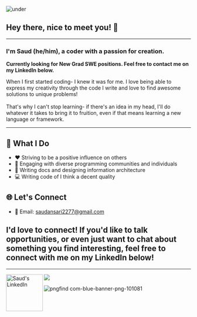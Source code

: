 ![under](https://blogger.googleusercontent.com/img/b/R29vZ2xl/AVvXsEhhItqbLW5Zx_zkmf9Cwjvh9XlzQDzOvdsh1R9JCWr-8c0hdk_4GBASWj-jJ_8VCR5RKRI5KfY0r8Omn1x980K1vS-4g1ntkdbv8m1P48XBom6tWs9YEwXqq-O7g_qqrybQrxhz5Mb6VBtE_0jczPrrJYdourYjVwnZArKOAIBBOtcvN4Dj8uIRHibTdB5Y/s3000/readme%20pic.png)

## Hey there, nice to meet you! 👋
---
### I'm Saud (he/him), a coder with a passion for creation.

**Currently looking for New Grad SWE positions. Feel free to contact me on my LinkedIn below.**

When I first started coding- I knew it was for me. 
I love being able to express my creativity through the code I write and love to find awesome solutions to unique problems! </br></br>
That's why I can't stop learning- if there's an idea in my head, I'll do whatever it takes to bring it to fruition, even if that means learning a new language or framework. </br>

---
## 💼 What I Do

- ❤️ Striving to be a positive influence on others
- 💬 Engaging with diverse programming communities and individuals
- 📖 Writing docs and designing information architecture
- 💻 Writing code of I think a decent quality

## 🌐 Let's Connect

- 📧 Email: saudansari2277@gmail.com

I'd love to connect! If you'd like to talk opportunities, or even just want to chat about something you find interesting, feel free to connect with me on my LinkedIn below!
---
---
<a href="https://www.linkedin.com/in/saud19/">
  <img align="left" alt="Saud's LinkedIn" width="100px" src="https://img.shields.io/badge/Linkedin-0A66C2?style=for-the-badge&logo=Linkedin&logoColor=white" />
</a>

![](https://visitor-badge.glitch.me/badge?page_id=saud)

![pngfind com-blue-banner-png-101081](https://blogger.googleusercontent.com/img/b/R29vZ2xl/AVvXsEjWzGoUAtM2gqGkHokrxwCsVUpq82E-GBY1YeQ3ZE0Pq9OZ0h0-TQIOPmd2LiEvXOP9yXqN69t4iDTdR-LC_2i8E_RsI2Wdj1YkrnJnnwENMTblIr73ZNYBLcmB6wf3gneqQbFZzz5AEL7yQR7TWDgjGYeE9Be1vc3YWDEY2aZ6stjSLXk-uirE1YODRNiD/s1440/github%20temp.png)
